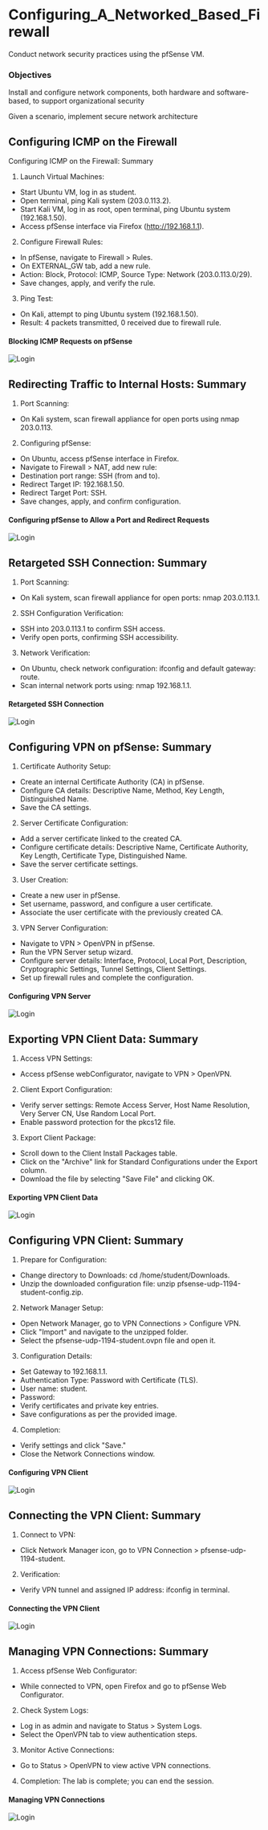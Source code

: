 # Configuring_A_Networked_Based_Firewall

Conduct network security practices using the pfSense VM.

### Objectives

Install and configure network components, both hardware and software-based,
to support organizational security

Given a scenario, implement secure network architecture

## Configuring ICMP on the Firewall

Configuring ICMP on the Firewall: Summary

1. Launch Virtual Machines:
- Start Ubuntu VM, log in as student.
- Open terminal, ping Kali system (203.0.113.2).
 - Start Kali VM, log in as root, open terminal, ping Ubuntu system (192.168.1.50).
- Access pfSense interface via Firefox (http://192.168.1.1).
2. Configure Firewall Rules:
- In pfSense, navigate to Firewall > Rules.
- On EXTERNAL_GW tab, add a new rule.
- Action: Block, Protocol: ICMP, Source Type: Network (203.0.113.0/29).
- Save changes, apply, and verify the rule.
3. Ping Test:
- On Kali, attempt to ping Ubuntu system (192.168.1.50).
- Result: 4 packets transmitted, 0 received due to firewall rule.

#### Blocking ICMP Requests on pfSense
![Login](https://github.com/nleyja/Configuring_a_NetBased_Firewall/blob/main/Lab%2011%20-%20Configuring%20a%20Network-Bsed%20Firewall1_NL.jpg?raw=true)

## Redirecting Traffic to Internal Hosts: Summary

1. Port Scanning:
- On Kali system, scan firewall appliance for open ports using nmap 203.0.113.
2. Configuring pfSense:
- On Ubuntu, access pfSense interface in Firefox.
- Navigate to Firewall > NAT, add new rule:
- Destination port range: SSH (from and to).
- Redirect Target IP: 192.168.1.50.
- Redirect Target Port: SSH.
- Save changes, apply, and confirm configuration.

#### Configuring pfSense to Allow a Port and Redirect Requests

![Login](https://github.com/nleyja/Configuring_a_NetBased_Firewall/blob/main/Lab%2011%20-%20Configuring%20a%20Network-Bsed%20Firewall2_NL.jpg?raw=true)


## Retargeted SSH Connection: Summary

1. Port Scanning:
- On Kali system, scan firewall appliance for open ports: nmap 203.0.113.1.
2. SSH Configuration Verification:
- SSH into 203.0.113.1 to confirm SSH access.
- Verify open ports, confirming SSH accessibility.
3. Network Verification:
- On Ubuntu, check network configuration: ifconfig and default gateway: route.
- Scan internal network ports using: nmap 192.168.1.1.


#### Retargeted SSH Connection
![Login](https://github.com/nleyja/Configuring_a_NetBased_Firewall/blob/main/Lab%2011%20-%20Configuring%20a%20Network-Bsed%20Firewall3_NL.jpg?raw=true)


## Configuring VPN on pfSense: Summary

1. Certificate Authority Setup:
- Create an internal Certificate Authority (CA) in pfSense.
- Configure CA details: Descriptive Name, Method, Key Length, Distinguished Name.
- Save the CA settings.
2. Server Certificate Configuration:
- Add a server certificate linked to the created CA.
- Configure certificate details: Descriptive Name, Certificate Authority, Key Length, Certificate Type, Distinguished Name.
- Save the server certificate settings.
3. User Creation:
- Create a new user in pfSense.
- Set username, password, and configure a user certificate.
- Associate the user certificate with the previously created CA.
3. VPN Server Configuration:
- Navigate to VPN > OpenVPN in pfSense.
- Run the VPN Server setup wizard.
- Configure server details: Interface, Protocol, Local Port, Description, Cryptographic Settings, Tunnel Settings, Client Settings.
- Set up firewall rules and complete the configuration.

#### Configuring VPN Server

![Login](https://github.com/nleyja/Configuring_a_NetBased_Firewall/blob/main/Lab%2011%20-%20Configuring%20a%20Network-Bsed%20Firewall4_NL.jpg?raw=true)


## Exporting VPN Client Data: Summary

1. Access VPN Settings:
- Access pfSense webConfigurator, navigate to VPN > OpenVPN.
2. Client Export Configuration:
- Verify server settings: Remote Access Server, Host Name Resolution, Very Server CN, Use Random Local Port.
- Enable password protection for the pkcs12 file.
3. Export Client Package:
- Scroll down to the Client Install Packages table.
- Click on the "Archive" link for Standard Configurations under the Export column.
- Download the file by selecting "Save File" and clicking OK.

#### Exporting VPN Client Data

![Login](https://github.com/nleyja/Configuring_a_NetBased_Firewall/blob/main/Lab%2011%20-%20Configuring%20a%20Network-Bsed%20Firewall5_NL.jpg?raw=true)

## Configuring VPN Client: Summary

1. Prepare for Configuration:
- Change directory to Downloads: cd /home/student/Downloads.
- Unzip the downloaded configuration file: unzip pfsense-udp-1194-student-config.zip.
2. Network Manager Setup:
- Open Network Manager, go to VPN Connections > Configure VPN.
- Click "Import" and navigate to the unzipped folder.
- Select the pfsense-udp-1194-student.ovpn file and open it.
3. Configuration Details:
- Set Gateway to 192.168.1.1.
- Authentication Type: Password with Certificate (TLS).
- User name: student.
- Password: 
- Verify certificates and private key entries.
- Save configurations as per the provided image.
4. Completion:
- Verify settings and click "Save."
- Close the Network Connections window.

#### Configuring VPN Client

![Login](https://github.com/nleyja/Configuring_a_NetBased_Firewall/blob/main/Lab%2011%20-%20Configuring%20a%20Network-Bsed%20Firewall6_NL.jpg?raw=true)

## Connecting the VPN Client: Summary

1. Connect to VPN:
- Click Network Manager icon, go to VPN Connection > pfsense-udp-1194-student.
2. Verification:
- Verify VPN tunnel and assigned IP address: ifconfig in terminal.

#### Connecting the VPN Client
![Login](https://github.com/nleyja/Configuring_a_NetBased_Firewall/blob/main/Lab%2011%20-%20Configuring%20a%20Network-Bsed%20Firewall8_NL.jpg?raw=true)


## Managing VPN Connections: Summary

1. Access pfSense Web Configurator:
- While connected to VPN, open Firefox and go to pfSense Web Configurator.
2. Check System Logs:
- Log in as admin and navigate to Status > System Logs.
- Select the OpenVPN tab to view authentication steps.
3. Monitor Active Connections:
- Go to Status > OpenVPN to view active VPN connections.
4. Completion:
The lab is complete; you can end the session.

#### Managing VPN Connections

![Login](https://github.com/nleyja/Configuring_a_NetBased_Firewall/blob/main/Lab%2011%20-%20Configuring%20a%20Network-Bsed%20Firewall9_NL.jpg?raw=true)
